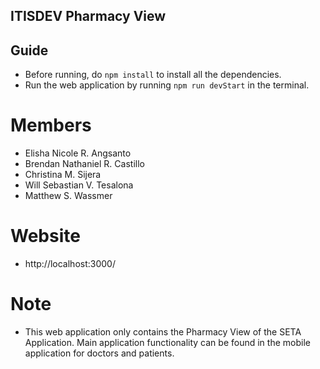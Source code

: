 ## ITISDEV Pharmacy View

## Guide
- Before running, do ```npm install``` to install all the dependencies.
- Run the web application by running ```npm run devStart``` in the terminal.

# Members
- Elisha Nicole R. Angsanto
- Brendan Nathaniel R. Castillo
- Christina M. Sijera
- Will Sebastian V. Tesalona
- Matthew S. Wassmer

# Website
- http://localhost:3000/

# Note
- This web application only contains the Pharmacy View of the SETA Application. Main application functionality can be found in the mobile application for doctors and patients.